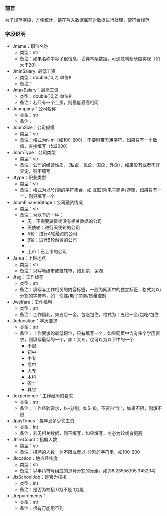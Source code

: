 ### 前言
为了规范字段，方便统计，请在写入数据库前对数据进行处理，使符合规范

### 字段说明
* Jname：职位名称
  * 类型：str
  * 备注：如果名称中写了很信息，丢弃本条数据，可通过判断长度实现（如大于20）
* JminSalary: 最低工资
  * 类型：double(10,2) 单位K
  * 备注：
* JmaxSalary：最高工资
  * 类型：double(10,2) 单位K
  * 备注：若只有一个工资，则最低最高相同
* Jcompany：公司名称
  * 类型：str
  * 备注：
* JcomSize：公司规模
  * 类型：str
  * 备注：格式为n-m（如100-200），不要附带无用字符，如果只有一个数值，直接填写（如2000）
* JcomType：公司类型
  * 类型：str
  * 备注：公司的经营性质，（私企，民企，国企，外企），如果没有或者不好界定，则不填写
* Jtype：职业类型
  * 类型：str
  * 备注：格式为以/分割的字符集合，如 互联网/电子商务/游戏，如果只有一个，则只填写一个
* JcomFinanceStage：公司融资情况
  * 类型：str
  * 备注：为以下的一种：
    * 无：不需要融资或没有相关数据的公司
    * 天使轮：进行天使轮的公司
    * A轮：进行A轮融资的公司
    * B轮：进行B轮融资的公司
    * ...
    * 上市：已上市的公司
* Jarea：上班地点
  * 类型：str
  * 备注：只写地级市或直辖市，如北京、芜湖
* Jtag：工作标签
  * 类型：str
  * 备注：填写与工作相关的内容标签，一般为网页中的独立标签，格式为以/分割的字符串，如：快递/电子商务/质量控制
* Jwelfare：工作福利
  * 类型：str
  * 备注：工作福利，如五险一金，包吃包住，格式为：五险一金/包吃/包住
* Jeducation：学历要求
  * 类型：str
  * 备注：工作要求的最低职位，只有填写一个，如果网页中含有多个学历要求，则填写最低的一个，如：大专。仅可以为以下中的一个
    * 不限
    * 初中
    * 中专
    * 高中
    * 大专
    * 本科
    * 硕士
    * 其它
* Jexperience：工作经历的要求
  * 类型：str
  * 备注：工作经验要求，以-分割，如5-10，不要带“年”，如果不限，则填不限
* JpayTimes：每年发多少次工资
  * 类型：int
  * 备注：若无相关数据，则不填写，如果填写，务必为12或者更高
* JhireCount：招聘人数
  * 类型：str
  * 备注：招聘的人数，为不限或者以-分割的字符串，如100-200
* Jlocation：地点经纬度
  * 类型：str
  * 备注：以半角符号组成的逗号分割的元组，如(36.23556,105.345234)
* JisSchoolJob：是否为校招
  * 类型：int
  * 备注：是否为校招 0为不是 1为是
* Jrepuirements：
  * 类型：str
  * 备注：很有可能用不到

